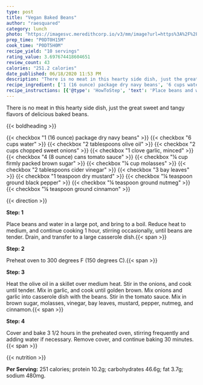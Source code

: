 ```yaml
---
type: post
title: "Vegan Baked Beans"
author: "raesquared"
category: lunch
photo: "https://imagesvc.meredithcorp.io/v3/mm/image?url=https%3A%2F%2Fimages.media-allrecipes.com%2Fuserphotos%2F3891000.jpg"
prep_time: "P0DT0H15M"
cook_time: "P0DT5H0M"
recipe_yield: "10 servings"
rating_value: 3.697674418604651
review_count: 43
calories: "251.2 calories"
date_published: 06/18/2020 11:53 PM
description: "There is no meat in this hearty side dish, just the great sweet and tangy flavors of delicious baked beans."
recipe_ingredient: ['1 (16 ounce) package dry navy beans', '6 cups water', '2 tablespoons olive oil', '2 cups chopped sweet onions', '1 clove garlic, minced', '4 (8 ounce) cans tomato sauce', '¼ cup firmly packed brown sugar', '¼ cup molasses', '2 tablespoons cider vinegar', '3 bay leaves', '1 teaspoon dry mustard', '¼ teaspoon ground black pepper', '¼ teaspoon ground nutmeg', '¼ teaspoon ground cinnamon']
recipe_instructions: [{'@type': 'HowToStep', 'text': 'Place beans and water in a large pot, and bring to a boil. Reduce heat to medium, and continue cooking 1 hour, stirring occasionally, until beans are tender. Drain, and transfer to a large casserole dish.\n'}, {'@type': 'HowToStep', 'text': 'Preheat oven to 300 degrees F (150 degrees C).\n'}, {'@type': 'HowToStep', 'text': 'Heat the olive oil in a skillet over medium heat. Stir in the onions, and cook until tender. Mix in garlic, and cook until golden brown. Mix onions and garlic into casserole dish with the beans. Stir in the tomato sauce. Mix in brown sugar, molasses, vinegar, bay leaves, mustard, pepper, nutmeg, and cinnamon.\n'}, {'@type': 'HowToStep', 'text': 'Cover and bake 3 1/2 hours in the preheated oven, stirring frequently and adding water if necessary. Remove cover, and continue baking 30 minutes.\n'}]
---
```


There is no meat in this hearty side dish, just the great sweet and tangy flavors of delicious baked beans. 

{{< boldheading >}}

{{< checkbox "1 (16 ounce) package dry navy beans" >}}
{{< checkbox "6 cups water" >}}
{{< checkbox "2 tablespoons olive oil" >}}
{{< checkbox "2 cups chopped sweet onions" >}}
{{< checkbox "1 clove garlic, minced" >}}
{{< checkbox "4 (8 ounce) cans tomato sauce" >}}
{{< checkbox "¼ cup firmly packed brown sugar" >}}
{{< checkbox "¼ cup molasses" >}}
{{< checkbox "2 tablespoons cider vinegar" >}}
{{< checkbox "3  bay leaves" >}}
{{< checkbox "1 teaspoon dry mustard" >}}
{{< checkbox "¼ teaspoon ground black pepper" >}}
{{< checkbox "¼ teaspoon ground nutmeg" >}}
{{< checkbox "¼ teaspoon ground cinnamon" >}}


{{< direction >}}

**Step: 1**

Place beans and water in a large pot, and bring to a boil. Reduce heat to medium, and continue cooking 1 hour, stirring occasionally, until beans are tender. Drain, and transfer to a large casserole dish.{{< span >}}

**Step: 2**

Preheat oven to 300 degrees F (150 degrees C).{{< span >}}

**Step: 3**

Heat the olive oil in a skillet over medium heat. Stir in the onions, and cook until tender. Mix in garlic, and cook until golden brown. Mix onions and garlic into casserole dish with the beans. Stir in the tomato sauce. Mix in brown sugar, molasses, vinegar, bay leaves, mustard, pepper, nutmeg, and cinnamon.{{< span >}}

**Step: 4**

Cover and bake 3 1/2 hours in the preheated oven, stirring frequently and adding water if necessary. Remove cover, and continue baking 30 minutes.{{< span >}}

{{< nutrition >}}

**Per Serving:** 251 calories; protein 10.2g; carbohydrates 46.6g; fat 3.7g; sodium 480mg.